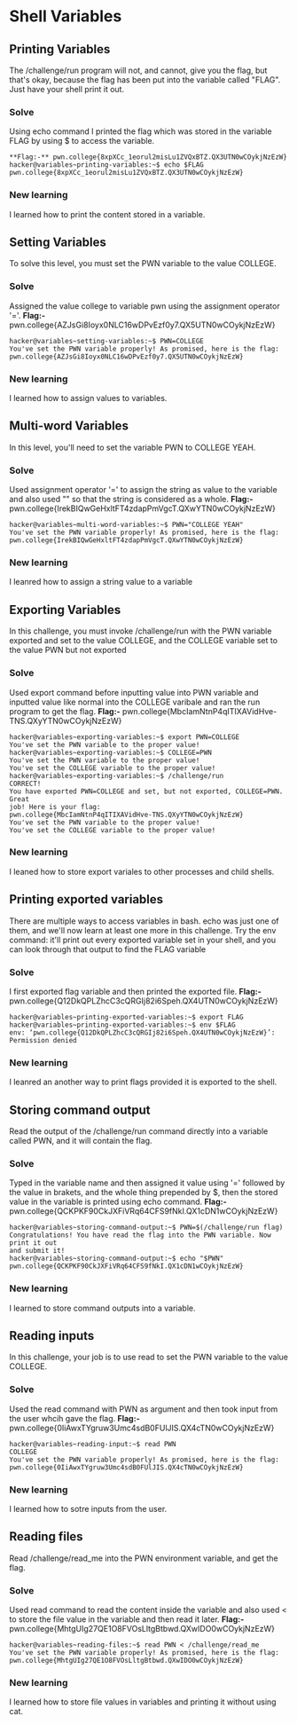 # Shell Variables


## Printing Variables
The /challenge/run program will not, and cannot, give you the flag, but that's okay, because the flag has been put into the variable called "FLAG". Just have your shell print it out.
### Solve
Using echo command I printed the flag which was stored in the variable FLAG by using $ to access the variable.
```
**Flag:-** pwn.college{8xpXCc_1eorul2misLu1ZVQxBTZ.QX3UTN0wCOykjNzEzW}
hacker@variables~printing-variables:~$ echo $FLAG
pwn.college{8xpXCc_1eorul2misLu1ZVQxBTZ.QX3UTN0wCOykjNzEzW}
```
### New learning
I learned how to print the content stored in a variable.


## Setting Variables
To solve this level, you must set the PWN variable to the value COLLEGE. 
### Solve
Assigned the value college to variable pwn using the assignment operator '='.
**Flag:-** pwn.college{AZJsGi8Ioyx0NLC16wDPvEzf0y7.QX5UTN0wCOykjNzEzW}
```
hacker@variables~setting-variables:~$ PWN=COLLEGE
You've set the PWN variable properly! As promised, here is the flag:
pwn.college{AZJsGi8Ioyx0NLC16wDPvEzf0y7.QX5UTN0wCOykjNzEzW}
```
### New learning
I learned how to assign values to variables.


## Multi-word Variables
In this level, you'll need to set the variable PWN to COLLEGE YEAH. 
### Solve
Used assignment operator '=' to assign the string as value to the variable and also used "" so that the string is considered as a whole.
**Flag:-** pwn.college{IrekBIQwGeHxltFT4zdapPmVgcT.QXwYTN0wCOykjNzEzW}
```
hacker@variables~multi-word-variables:~$ PWN="COLLEGE YEAH"
You've set the PWN variable properly! As promised, here is the flag:
pwn.college{IrekBIQwGeHxltFT4zdapPmVgcT.QXwYTN0wCOykjNzEzW}
```
### New learning
I leanred how to assign a string value to a variable


## Exporting Variables
In this challenge, you must invoke /challenge/run with the PWN variable exported and set to the value COLLEGE, and the COLLEGE variable set to the value PWN but not exported 
### Solve
Used export command before inputting value into PWN variable and inputted value like normal into the COLLEGE varibale and ran the run program to get the flag.
**Flag:-** pwn.college{MbcIamNtnP4qITIXAVidHve-TNS.QXyYTN0wCOykjNzEzW}
```
hacker@variables~exporting-variables:~$ export PWN=COLLEGE
You've set the PWN variable to the proper value!
hacker@variables~exporting-variables:~$ COLLEGE=PWN
You've set the PWN variable to the proper value!
You've set the COLLEGE variable to the proper value!
hacker@variables~exporting-variables:~$ /challenge/run 
CORRECT!
You have exported PWN=COLLEGE and set, but not exported, COLLEGE=PWN. Great 
job! Here is your flag:
pwn.college{MbcIamNtnP4qITIXAVidHve-TNS.QXyYTN0wCOykjNzEzW}
You've set the PWN variable to the proper value!
You've set the COLLEGE variable to the proper value!
```
### New learning
I leaned how to store export variales to other processes and child shells.

## Printing exported variables
There are multiple ways to access variables in bash. echo was just one of them, and we'll now learn at least one more in this challenge.
Try the env command: it'll print out every exported variable set in your shell, and you can look through that output to find the FLAG variable
### Solve
I first exported flag variable and then printed the exported file. 
**Flag:-** pwn.college{Q12DkQPLZhcC3cQRGIj82i6Speh.QX4UTN0wCOykjNzEzW}
```
hacker@variables~printing-exported-variables:~$ export FLAG
hacker@variables~printing-exported-variables:~$ env $FLAG
env: ‘pwn.college{Q12DkQPLZhcC3cQRGIj82i6Speh.QX4UTN0wCOykjNzEzW}’: Permission denied
```
### New learning
I leanred an another way to print flags provided it is exported to the shell.

## Storing command output
Read the output of the /challenge/run command directly into a variable called PWN, and it will contain the flag.
### Solve
Typed in the variable name and then assigned it value using '=' followed by the value in brakets, and the whole thing prepended by $, then the stored value in the variable is printed using echo command.
**Flag:-** pwn.college{QCKPKF90CkJXFiVRq64CFS9fNkI.QX1cDN1wCOykjNzEzW}
```
hacker@variables~storing-command-output:~$ PWN=$(/challenge/run flag)
Congratulations! You have read the flag into the PWN variable. Now print it out 
and submit it!
hacker@variables~storing-command-output:~$ echo "$PWN"
pwn.college{QCKPKF90CkJXFiVRq64CFS9fNkI.QX1cDN1wCOykjNzEzW}
```
### New learning
I learned to store command outputs into a variable.


## Reading inputs
In this challenge, your job is to use read to set the PWN variable to the value COLLEGE.
### Solve
Used the read command with PWN as argument and then took input from the user whcih gave the flag.
**Flag:-** pwn.college{0IiAwxTYgruw3Umc4sdB0FUlJIS.QX4cTN0wCOykjNzEzW}
```
hacker@variables~reading-input:~$ read PWN
COLLEGE
You've set the PWN variable properly! As promised, here is the flag:
pwn.college{0IiAwxTYgruw3Umc4sdB0FUlJIS.QX4cTN0wCOykjNzEzW}
```
### New learning
I learned how to sotre inputs from the user.


## Reading files
Read /challenge/read_me into the PWN environment variable, and get the flag.
### Solve
Used read command to read the content inside the variable and also used < to store the file value in the variable and then read it later.
**Flag:-** pwn.college{MhtgUIg27QE1O8FVOsLltgBtbwd.QXwIDO0wCOykjNzEzW}
```
hacker@variables~reading-files:~$ read PWN < /challenge/read_me
You've set the PWN variable properly! As promised, here is the flag:
pwn.college{MhtgUIg27QE1O8FVOsLltgBtbwd.QXwIDO0wCOykjNzEzW}
```
### New learning 
I learned how to store file values in variables and printing it without using cat.
